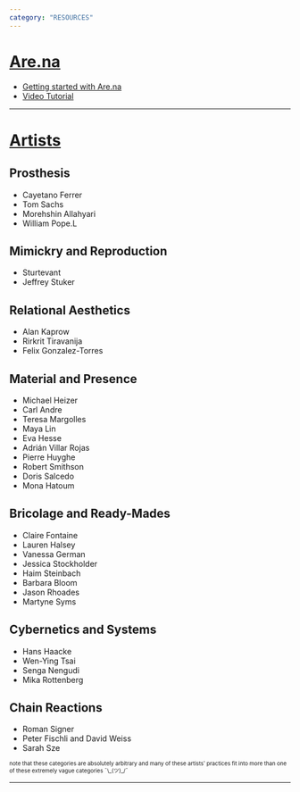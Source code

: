 ```yaml
---
category: "RESOURCES"
---
```



# <u>Are.na</u>

- [Getting started with Are.na](https://www.are.na/getting-started)
- [Video Tutorial](https://support.are.na/help/can-i-watch-a-tutorial-3b49c282)

*** 

# <u>Artists</u>

## Prosthesis
- Cayetano Ferrer
- Tom Sachs
- Morehshin Allahyari
- William Pope.L

## Mimickry and Reproduction
- Sturtevant
- Jeffrey Stuker

## Relational Aesthetics
- Alan Kaprow
- Rirkrit Tiravanija
- Felix Gonzalez-Torres

## Material and Presence
- Michael Heizer
- Carl Andre
- Teresa Margolles
- Maya Lin
- Eva Hesse
- Adrián Villar Rojas
- Pierre Huyghe
- Robert Smithson
- Doris Salcedo
- Mona Hatoum 

## Bricolage and Ready-Mades
- Claire Fontaine
- Lauren Halsey
- Vanessa German
- Jessica Stockholder
- Haim Steinbach
- Barbara Bloom
- Jason Rhoades
- Martyne Syms

## Cybernetics and Systems
- Hans Haacke
- Wen-Ying Tsai
- Senga Nengudi
- Mika Rottenberg

## Chain Reactions
- Roman Signer
- Peter Fischli and David Weiss
- Sarah Sze

<sub><sup>note that these categories are absolutely arbitrary and many of these artists' practices fit into more than one of these extremely vague categories ¯\\\_(ツ)\_/¯</sup></sub> 

---